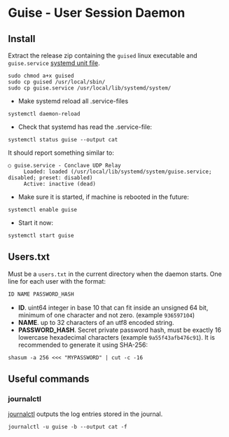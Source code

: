 # Guise - User Session Daemon

## Install

Extract the release zip containing the `guised` linux executable and `guise.service` [systemd unit file](https://www.freedesktop.org/software/systemd/man/systemd.unit.html).

```console
sudo chmod a+x guised
sudo cp guised /usr/local/sbin/
sudo cp guise.service /usr/local/lib/systemd/system/
```

* Make systemd reload all .service-files

```console
systemctl daemon-reload
```

* Check that systemd has read the .service-file:

```console
systemctl status guise --output cat
```

It should report something similar to:

```console
○ guise.service - Conclave UDP Relay
     Loaded: loaded (/usr/local/lib/systemd/system/guise.service; disabled; preset: disabled)
     Active: inactive (dead)
```

* Make sure it is started, if machine is rebooted in the future:

```console
systemctl enable guise
```

* Start it now:

```console
systemctl start guise
```

## Users.txt

Must be a `users.txt` in the current directory when the daemon starts. One line for each user with the format:

```txt
ID NAME PASSWORD_HASH
```

* **ID**. uint64 integer in base 10 that can fit inside an unsigned 64 bit, minimum of one character and not zero. (example `936597104`)
* **NAME**. up to 32 characters of an utf8 encoded string.
* **PASSWORD_HASH**. Secret private password hash, must be exactly 16 lowercase hexadecimal characters (example `9a55f43afb476c91`). It is recommended to generate it using SHA-256:

```console
shasum -a 256 <<< "MYPASSWORD" | cut -c -16
```

## Useful commands

### journalctl

[journalctl](https://www.freedesktop.org/software/systemd/man/journalctl.html) outputs the log entries stored in the journal.

```console
journalctl -u guise -b --output cat -f
```
